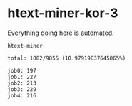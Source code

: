 # htext-miner-kor-3

Everything doing here is automated.

```
htext-miner

total: 1082/9855 (10.97919837645865%)

job0: 197
job1: 227
job2: 213
job3: 229
job4: 216
```